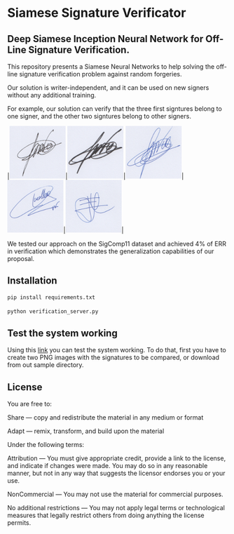 # Siamese Signature Verificator
## Deep Siamese Inception Neural Network for Off-Line Signature Verification.

This repository presents a Siamese Neural Networks to help solving the off-line signature verification problem against random forgeries. 

Our solution is writer-independent, and it can be used on new signers without any additional training. 

For example, our solution can verify that the three first signtures belong to one signer, and the other two signtures belong to other signers.


|<img src="samples/A_0.png" width="128px" title="A-0">|<img src="samples/A_1.png" width="128px" title="A-1">|<img src="samples/A_2.png" width="128px" title="A-2">|<img src="samples/B.png" width="128px" title="B">|<img src="samples/C.png" width="128px" title="C">|

We tested our approach on the SigComp11 dataset and achieved 4% of ERR in verification which demonstrates the generalization capabilities of our proposal.

## Installation

```
pip install requirements.txt

python verification_server.py
```

## Test the system working

Using this [link](http://193.147.52.134:9000/) you can test the system working. To do that, first you have to create two PNG images with the signatures to be compared, or download from out sample directory.

## License

You are free to:

Share — copy and redistribute the material in any medium or format

Adapt — remix, transform, and build upon the material 

Under the following terms:

Attribution — You must give appropriate credit, provide a link to the license, and indicate if changes were made. You may do so in any reasonable manner, but not in any way that suggests the licensor endorses you or your use.

NonCommercial — You may not use the material for commercial purposes.

No additional restrictions — You may not apply legal terms or technological measures that legally restrict others from doing anything the license permits.

